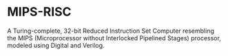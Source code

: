 # MIPS-RISC
A Turing-complete, 32-bit Reduced Instruction Set Computer resembling the MIPS (Microprocessor without Interlocked Pipelined Stages) processor, modeled using Digital and Verilog. 
